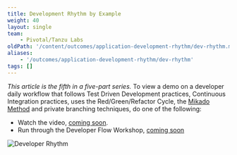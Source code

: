 ```yaml
---
title: Development Rhythm by Example
weight: 40
layout: single
team:
    - Pivotal/Tanzu Labs
oldPath: '/content/outcomes/application-development-rhythm/dev-rhythm.md'
aliases:
    - '/outcomes/application-development-rhythm/dev-rhythm'
tags: []
---
```


_This article is the fifth in a five-part series._
To view a demo on a developer daily workflow that follows Test Driven Development practices, Continuous Integration practices, uses the Red/Green/Refactor Cycle, the [Mikado Method](http://mikadomethod.info/) and private branching techniques, do one of the following:

-   Watch the video, [coming soon](https://github.com/joemoore/labs-practices-site/issues/1097).
-   Run through the Developer Flow Workshop, [coming soon](https://github.com/joemoore/labs-practices-site/issues/1098)

![Developer Rhythm](/images/outcomes/application-development-rhythm/developer-rhythm-programmer.jpg)
